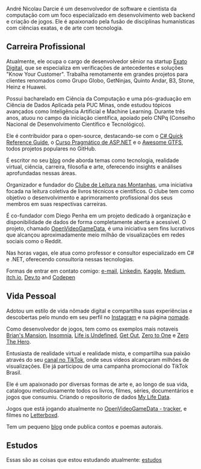 André Nicolau Darcie é um desenvolvedor de software e cientista da computação com um foco especializado em desenvolvimento web backend e criação de jogos. Ele é apaixonado pela fusão de disciplinas humanísticas com ciências exatas, e de arte com tecnologia.

## Carreira Profissional

Atualmente, ele ocupa o cargo de desenvolvedor sênior na startup [Exato Digital](https://exato.digital/), que se especializa em verificações de antecedentes e soluções "Know Your Customer". Trabalha remotamente em grandes projetos para clientes renomados como Grupo Globo, GetNinjas, Quinto Andar, B3, Stone, Heinz e Huawei.

Possui bacharelado em Ciência da Computação e uma pós-graduação em Ciência de Dados Aplicada pela PUC Minas, onde estudou tópicos avançados como Inteligência Artificial e Machine Learning. Durante três anos, atuou no campo da iniciação científica, apoiado pelo CNPq (Conselho Nacional de Desenvolvimento Científico e Tecnológico).

Ele é contribuidor para o open-source, destacando-se com o [C# Quick Reference Guide](https://github.com/andredarcie/csharp-quick-reference-guide), o [Curso Pragmático de ASP.NET](https://github.com/andredarcie/curso-pragmatico-de-csharp) e o [Awesome GTFS](https://github.com/andredarcie/awesome-gtfs), todos projetos populares no GitHub.

É escritor no seu [blog](https://dev.to/andredarcie) onde aborda temas como tecnologia, realidade virtual, ciência, carreira, filosofia e arte, oferecendo insights e análises aprofundadas nessas áreas.

Organizador e fundador do [Clube de Leitura nas Montanhas](https://github.com/clube-de-leitura-nas-montanhas/agenda), uma iniciativa focada na leitura coletiva de livros técnicos e científicos. O clube tem como objetivo o desenvolvimento e aprimoramento profissional dos seus membros em suas respectivas carreiras.

É co-fundador com Diego Penha em um projeto dedicado à organização e disponibilidade de dados de forma completamente aberta e acessível. O projeto, chamado [OpenVideoGameData](https://www.openvideogamedata.com/), é uma iniciativa sem fins lucrativos que alcançou aproximadamente meio milhão de visualizações em redes sociais como o Reddit.

Nas horas vagas, ele atua como professor e consultor especializado em C# e .NET, oferecendo consultoria nessas tecnologias.

Formas de entrar em contato comigo: [e-mail](andrendarcie@gmail.com), [Linkedin](https://www.linkedin.com/in/andr%C3%A9-n-darcie-8b64817b/), [Kaggle](https://www.kaggle.com/andredarcie), [Medium](https://medium.com/@andrendarcie), [itch.io](https://andredarcie.itch.io/), [Dev.to](https://dev.to/andredarcie) and [Codepen](https://codepen.io/andredarcie)

## Vida Pessoal

Adotou um estilo de vida nômade digital e compartilha suas experiências e descobertas pelo mundo em seu perfil no [Instagram](https://www.instagram.com/andre.darcie/) e na página [nomade](nomade).

Como desenvolvedor de jogos, tem como os exemplos mais notaveis [Brian's Mansion](https://github.com/andredarcie/brians-mansion), [Insomnia](https://andredarcie.github.io/insomnia.html), [Life is Undefined](https://andredarcie.github.io/life-is-undefined/), [Get Out](https://andredarcie.github.io/get-out), [Zero to One](https://andredarcie.itch.io/zero-to-one) e [Zero The Hero](https://andredarcie.itch.io/zero-the-hero).

Entusiasta de realidade virtual e realidade mista, e compartilha sua paixão através do seu [canal no TikTok](https://www.tiktok.com/@andre_do_vr), onde seus vídeos alcançaram milhões de visualizações. Ele já participou de uma campanha promocional do TikTok Brasil.

Ele é um apaixonado por diversas formas de arte e, ao longo de sua vida, catalogou meticulosamente todos os livros, filmes, séries, documentários e jogos que consumiu. Criando o repositorio de dados [My Life Data](https://github.com/andredarcie/my-life-data).

Jogos que está jogando atualmente no [OpenVideoGameData - tracker](https://www.openvideogamedata.com/users/darcie), e filmes no [Letterboxd](https://letterboxd.com/andredarcie/films/).

Tem um pequeno [blog](https://andredarcie.blogspot.com/) onde publica contos e poemas autorais.

## Estudos

Essas são as coisas que estou estudando atualmente: [estudos](estudos/principal.md)